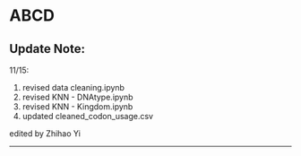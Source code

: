 # ABCD

Update Note:
------------------------------------------------------
11/15:
1. revised data cleaning.ipynb
2. revised KNN - DNAtype.ipynb
3. revised KNN - Kingdom.ipynb
4. updated cleaned_codon_usage.csv

edited by Zhihao Yi

------------------------------------------------------
